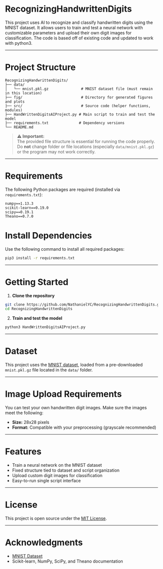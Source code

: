 # RecognizingHandwrittenDigits

This project uses AI to recognize and classify handwritten digits using the MNIST dataset. It allows users to train and test a neural network with customizable parameters and upload their own digit images for classification. The code is based off of existing code and updated to work with python3.

---

# Project Structure

```
RecognizingHandwrittenDigits/
├── data/
│   └── mnist.pkl.gz               # MNIST dataset file (must remain in this location)
├── fig/                           # Directory for generated figures and plots
├── src/                           # Source code (helper functions, modules)
├── HandWrittenDigitsAIProject.py # Main script to train and test the model
├── requirements.txt              # Dependency versions
└── README.md
```

> **⚠️ Important:**  
> The provided file structure is essential for running the code properly. Do **not** change folder or file locations (especially `data/mnist.pkl.gz`) or the program may not work correctly.

---

# Requirements

The following Python packages are required (installed via `requirements.txt`):

```
numpy==1.13.3  
scikit-learn==0.19.0  
scipy==0.19.1  
Theano==0.7.0
```

# Install Dependencies

Use the following command to install all required packages:

```bash
pip3 install -r requirements.txt
```

---

# Getting Started

1. **Clone the repository**

```bash
git clone https://github.com/NathanielYC/RecognizingHandwrittenDigits.git
cd RecognizingHandwrittenDigits
```

2. **Train and test the model**

```bash
python3 HandWrittenDigitsAIProject.py
```

---

# Dataset

This project uses the [MNIST dataset](http://yann.lecun.com/exdb/mnist/), loaded from a pre-downloaded `mnist.pkl.gz` file located in the `data/` folder.

---

# Image Upload Requirements

You can test your own handwritten digit images. Make sure the images meet the following:

- **Size:** 28x28 pixels  
- **Format:** Compatible with your preprocessing (grayscale recommended)

---

# Features

- Train a neural network on the MNIST dataset  
- Fixed structure tied to dataset and script organization  
- Upload custom digit images for classification  
- Easy-to-run single script interface

---

# License

This project is open source under the [MIT License](LICENSE).

---

# Acknowledgments

- [MNIST Dataset](http://yann.lecun.com/exdb/mnist/)  
- Scikit-learn, NumPy, SciPy, and Theano documentation
